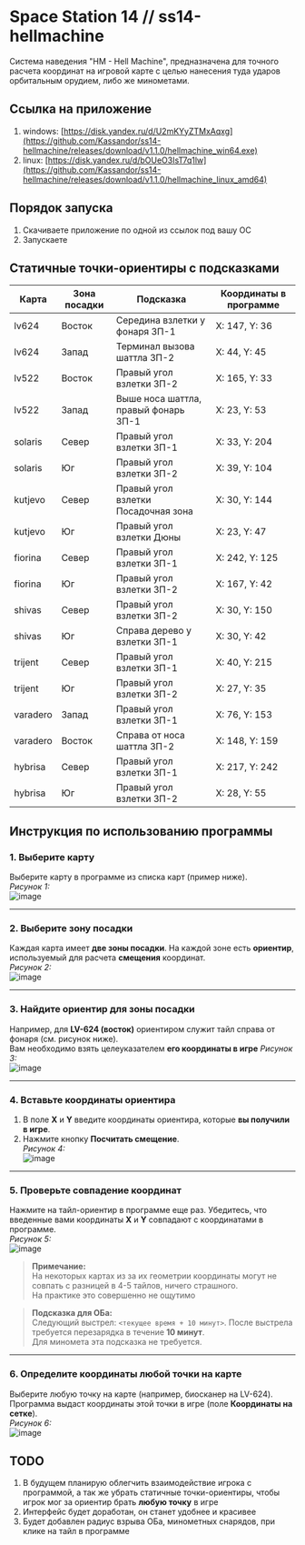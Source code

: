# Space Station 14 // ss14-hellmachine
Система наведения "HM - Hell Machine", предназначена для точного расчета координат на игровой карте с целью нанесения туда ударов орбитальным орудием, либо же минометами.

## Ссылка на приложение
1. windows: [https://disk.yandex.ru/d/U2mKYyZTMxAqxg](https://github.com/Kassandor/ss14-hellmachine/releases/download/v1.1.0/hellmachine_win64.exe)
2. linux: [https://disk.yandex.ru/d/bOUeO3IsT7q1lw](https://github.com/Kassandor/ss14-hellmachine/releases/download/v1.1.0/hellmachine_linux_amd64)

## Порядок запуска
1. Скачиваете приложение по одной из ссылок под вашу ОС
2. Запускаете

## Статичные точки-ориентиры с подсказками
| Карта      | Зона посадки | Подсказка                                      | Координаты в программе |
|------------|--------------|-----------------------------------------------|------------------------|
| lv624      | Восток       | Середина взлетки у фонаря ЗП-1                | X: 147, Y: 36         |
| lv624      | Запад        | Терминал вызова шаттла ЗП-2                   | X: 44, Y: 45          |
| lv522      | Восток       | Правый угол взлетки ЗП-2                      | X: 165, Y: 33         |
| lv522      | Запад        | Выше носа шаттла, правый фонарь ЗП-1          | X: 23, Y: 53          |
| solaris    | Север        | Правый угол взлетки ЗП-1                      | X: 33, Y: 204         |
| solaris    | Юг           | Правый угол взлетки ЗП-2                      | X: 39, Y: 104         |
| kutjevo    | Север        | Правый угол взлетки Посадочная зона           | X: 30, Y: 144         |
| kutjevo    | Юг           | Правый угол взлетки Дюны                      | X: 23, Y: 47          |
| fiorina    | Север        | Правый угол взлетки ЗП-1                      | X: 242, Y: 125        |
| fiorina    | Юг           | Правый угол взлетки ЗП-2                      | X: 167, Y: 42         |
| shivas     | Север        | Правый угол взлетки ЗП-2                      | X: 30, Y: 150         |
| shivas     | Юг           | Справа дерево у взлетки ЗП-1                 | X: 30, Y: 42          |
| trijent    | Север        | Правый угол взлетки ЗП-1                      | X: 40, Y: 215         |
| trijent    | Юг           | Правый угол взлетки ЗП-2                      | X: 27, Y: 35          |
| varadero   | Запад        | Правый угол взлетки ЗП-1                      | X: 76, Y: 153         |
| varadero   | Восток       | Справа от носа шаттла ЗП-2                    | X: 148, Y: 159        |
|hybrisa     | Север        | Правый угол взлетки ЗП-1                      | X: 217, Y: 242 |
|hybrisa    | Юг |  Правый угол взлетки ЗП-2    | X: 28, Y: 55 |
## Инструкция по использованию программы

### 1. Выберите карту
Выберите карту в программе из списка карт (пример ниже).  
*Рисунок 1:*  
![image](https://github.com/user-attachments/assets/c0cea00a-e1e2-4bcc-a8e0-f2983e812cc0)

---

### 2. Выберите зону посадки
Каждая карта имеет **две зоны посадки**. На каждой зоне есть **ориентир**, используемый для расчета **смещения** координат.  
*Рисунок 2:*  
![image](https://github.com/user-attachments/assets/eda43535-0fb8-4317-80bf-b4b5ba9fc39c)

---

### 3. Найдите ориентир для зоны посадки
Например, для **LV-624 (восток)** ориентиром служит тайл справа от фонаря (см. рисунок ниже).  
Вам необходимо взять целеуказателем **его координаты в игре**
*Рисунок 3:*  
![image](https://github.com/user-attachments/assets/0ae48788-5b32-488f-8d0b-eb58b6a44c73)

---

### 4. Вставьте координаты ориентира
1. В поле **X** и **Y** введите координаты ориентира, которые **вы получили в игре**.  
2. Нажмите кнопку **Посчитать смещение**.  
*Рисунок 4:*  
![image](https://github.com/user-attachments/assets/b65140cc-7938-4b39-aa74-ed7a2ca4d77a)

---

### 5. Проверьте совпадение координат
Нажмите на тайл-ориентир в программе еще раз. Убедитесь, что введенные вами координаты **X** и **Y** совпадают с координатами в программе.  
*Рисунок 5:*  
![image](https://github.com/user-attachments/assets/33073449-8a38-4166-891a-c0c38fa2fa7a)

> **Примечание:**  
> На некоторых картах из за их геометрии координаты могут не совпать с разницей в 4-5 тайлов, ничего страшного.  
> На практике это совершенно не ощутимо

> **Подсказка для ОБа:**  
> Следующий выстрел: `<текущее время + 10 минут>`. После выстрела требуется перезарядка в течение **10 минут**.  
> Для миномета эта подсказка не требуется.

---

### 6. Определите координаты любой точки на карте
Выберите любую точку на карте (например, биосканер на LV-624). Программа выдаст координаты этой точки в игре (поле **Координаты на сетке**).  
*Рисунок 6:*  
![image](https://github.com/user-attachments/assets/e3fa07aa-e3ba-4442-ac91-002615b78828)


## TODO
1. В будущем планирую облегчить взаимодействие игрока с программой, а так же убрать статичные точки-ориентиры, чтобы игрок мог за ориентир брать **любую точку** в игре
2. Интерфейс будет доработан, он станет удобнее и красивее
3. Будет добавлен радиус взрыва ОБа, минометных снарядов, при клике на тайл в программе


